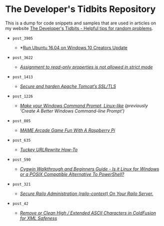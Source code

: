 The Developer's Tidbits Repository
==========

This is a dump for code snippets and samples that are used in articles on my website [The Developer's Tidbits - Helpful tips for random problems](http://www.devtidbits.com/).

* `post_3905`
  * *[Run Ubuntu 16.04 on Windows 10 Creators Update](https://devtidbits.com/2017/06/08/run-ubuntu-16-04-on-windows-10-creators-update/)

* `post_3622`
  * *[Assignment to read-only properties is not allowed in strict mode](https://devtidbits.com/2016/06/12/assignment-to-read-only-properties-is-not-allowed-in-strict-mode/)*

* `post_1413`
  * *[Secure and harden Apache Tomcat’s SSL/TLS](http://devtidbits.com/2015/05/13/secure-and-harden-apache-tomcats-ssltls/)*

* `post_1226`
  * *[Make your Windows Command Prompt, Linux-like](http://devtidbits.com/2014/05/21/create-a-better-windows-command-line-prompt/)* *(previously 'Create A Better Windows Command-line Prompt')*

* `post_805`
  * *[MAME Arcade Game Fun With A Raspberry Pi](http://devtidbits.com/2012/11/26/mame-arcade-game-fun-with-a-raspberry-pi/)*

* `post_635`
  * *[Tuckey URLRewrite How-To](http://devtidbits.com/2011/11/28/tuckey-urlrewrite-how-to/)*

* `post_590`
  * *[Cygwin Walkthrough and Beginners Guide - Is it Linux for Windows or a POSIX Compatible Alternative To PowerShell?](http://devtidbits.com/2011/07/01/cygwin-walkthrough-and-beginners-guide-is-it-linux-for-windows-or-a-posix-compatible-alternative-to-powershell/)*

* `post_321`
  * *[Secure Railo Administration (railo-context) On Your Railo Server.](http://devtidbits.com/2010/05/27/hide-block-and-secure-railo-context-from-your-railo-tomcat-jboss-resin-servers/)*

* `post_42`
  * *[Remove or Clean High / Extended ASCII Characters in ColdFusion for XML Safeness](http://devtidbits.com/2008/03/11/remove-or-clean-high-extended-ascii-characters-in-coldfusion-for-xml-safeness/)*
